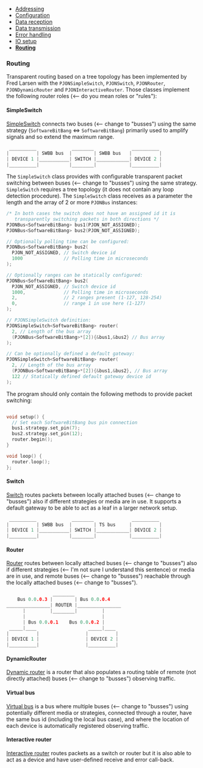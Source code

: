 
- [Addressing](/documentation/addressing.md)
- [Configuration](/documentation/configuration.md)
- [Data reception](/documentation/data-reception.md)
- [Data transmission](/documentation/data-transmission.md)
- [Error handling](/documentation/error-handling.md)
- [IO setup](/documentation/io-setup.md)
- **[Routing](/documentation/routing.md)**

### Routing
Transparent routing based on a tree topology has been implemented by Fred Larsen with the `PJONSimpleSwitch`, `PJONSwitch`, `PJONRouter`, `PJONDynamicRouter` and `PJONInteractiveRouter`. Those classes implement the following router roles (<-- do you mean roles or "rules"):

#### SimpleSwitch
[SimpleSwitch](/examples/ARDUINO/Local/SoftwareBitBang/Switch/SimpleSwitch) connects two buses (<-- change to "busses") using the same strategy (`SoftwareBitBang` <=> `SoftwareBitBang`) primarily used to amplify signals and so extend the maximum range.
```cpp
 __________             ________              __________
|          | SWBB bus  |        | SWBB bus   |          |
| DEVICE 1 |___________| SWITCH |____________| DEVICE 2 |
|__________|           |________|            |__________|
```
The `SimpleSwitch` class provides with configurable transparent packet switching between buses  (<-- change to "busses") using the same strategy. `SimpleSwitch` requires a tree topology (it does not contain any loop detection procedure). The `SimpleSwitch` class receives as a parameter the length and the array of 2 or more `PJONBus` instances:
```cpp
/* In both cases the switch does not have an assigned id it is
   transparently switching packets in both directions */
PJONBus<SoftwareBitBang> bus1(PJON_NOT_ASSIGNED);
PJONBus<SoftwareBitBang> bus2(PJON_NOT_ASSIGNED);

// Optionally polling time can be configured:
PJONBus<SoftwareBitBang> bus2(
  PJON_NOT_ASSIGNED, // Switch device id
  1000               // Polling time in microseconds
);

// Optionally ranges can be statically configured:
PJONBus<SoftwareBitBang> bus2(
  PJON_NOT_ASSIGNED, // Switch device id
  1000,              // Polling time in microseconds
  2,                 // 2 ranges present (1-127, 128-254)
  0,                 // range 1 in use here (1-127)
);

// PJONSimpleSwitch definition:
PJONSimpleSwitch<SoftwareBitBang> router(
  2, // Length of the bus array
  (PJONBus<SoftwareBitBang>*[2]){&bus1,&bus2} // Bus array
);

// Can be optionally defined a default gateway:
PJONSimpleSwitch<SoftwareBitBang> router(
  2, // Length of the bus array
  (PJONBus<SoftwareBitBang>*[2]){&bus1,&bus2}, // Bus array
  122 // Statically defined default gateway device id
);
```
The program should only contain the following methods to provide packet switching:
```cpp

void setup() {
  // Set each SoftwareBitBang bus pin connection
  bus1.strategy.set_pin(7);
  bus2.strategy.set_pin(12);
  router.begin();
}

void loop() {
  router.loop();
};
```

#### Switch
[Switch](/examples/ARDUINO/Local/SoftwareBitBang/Switch/Switch) routes packets between locally attached buses  (<-- change to "busses") also if different strategies or media are in use. It supports a default gateway to be able to act as a leaf in a larger network setup.
```cpp
 __________             ________              __________
|          | SWBB bus  |        | TS bus     |          |
| DEVICE 1 |___________| SWITCH |____________| DEVICE 2 |
|__________|           |________|            |__________|
```

#### Router
[Router](/examples/ARDUINO/Network/SoftwareBitBang/Router) routes between locally attached buses  (<-- change to "busses") also if different strategies (<-- I'm not sure I understand this sentence) or media are in use, and remote buses  (<-- change to "busses") reachable through the locally attached buses  (<-- change to "busses").
```cpp
                 ________
    Bus 0.0.0.3 |        | Bus 0.0.0.4
________________| ROUTER |________________
      |         |________|         |
      |                            |
      | Bus 0.0.0.1    Bus 0.0.0.2 |
 _____|____                   _____|____
|          |                 |          |
| DEVICE 1 |                 | DEVICE 2 |
|__________|                 |__________|
```

#### DynamicRouter
[Dynamic router](/examples/ARDUINO/Network/SoftwareBitBang/Router/DynamicRouter) is a router that also populates a routing table of remote (not directly attached) buses  (<-- change to "busses") observing traffic.

#### Virtual bus
[Virtual bus](/examples/ARDUINO/Local/SoftwareBitBang/Tunneler) is a bus where multiple buses  (<-- change to "busses") using potentially different media or strategies, connected through a router, have the same bus id (including the local bus case), and where the location of each device is automatically registered observing traffic.

#### Interactive router
[Interactive router](/examples/ARDUINO/Network/SoftwareBitBang/Switch/BlinkingSwitch) routes packets as a switch or router but it is also able to act as a device and have user-defined receive and error call-back.
